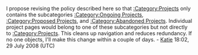 I propose revising the policy described here so that
[:Category:Projects](:Category:Projects) only contains the
subcategories [:Category:Ongoing
Projects](:Category:Ongoing_Projects), [:Category:Proposed
Projects](:Category:Proposed_Projects), and
[:Category:Abandoned Projects](:Category:Abandoned_Projects).
Individual project pages would belong to one of these subcategories but
not directly to [:Category:Projects](:Category:Projects).
This cleans up navigation and reduces redundancy. If no one objects,
I'll make this change within a couple of days. -
[Katie](User:Katie) 18:02, 29 July 2008 (UTC)
